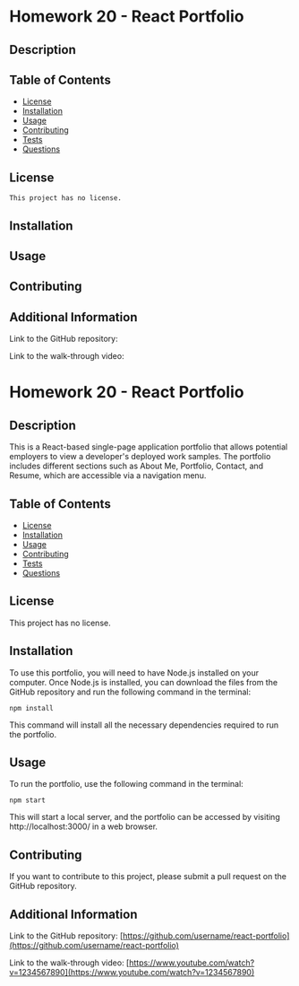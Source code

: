 # Homework 20 - React Portfolio

## Description

## Table of Contents

- [License](#license)
- [Installation](#installation)
- [Usage](#usage)
- [Contributing](#contributing)
- [Tests](#tests)
- [Questions](#questions)

## License

    This project has no license.

## Installation



## Usage

## Contributing

## Additional Information

Link to the GitHub repository: 

Link to the walk-through video: 


# Homework 20 - React Portfolio

## Description
This is a React-based single-page application portfolio that allows potential employers to view a developer's deployed work samples. The portfolio includes different sections such as About Me, Portfolio, Contact, and Resume, which are accessible via a navigation menu. 

## Table of Contents

- [License](#license)
- [Installation](#installation)
- [Usage](#usage)
- [Contributing](#contributing)
- [Tests](#tests)
- [Questions](#questions)

## License
This project has no license.

## Installation
To use this portfolio, you will need to have Node.js installed on your computer. Once Node.js is installed, you can download the files from the GitHub repository and run the following command in the terminal:

```
npm install
```

This command will install all the necessary dependencies required to run the portfolio.

## Usage
To run the portfolio, use the following command in the terminal:

```
npm start
```

This will start a local server, and the portfolio can be accessed by visiting http://localhost:3000/ in a web browser.

## Contributing
If you want to contribute to this project, please submit a pull request on the GitHub repository.

## Additional Information

Link to the GitHub repository: [https://github.com/username/react-portfolio](https://github.com/username/react-portfolio)

Link to the walk-through video: [https://www.youtube.com/watch?v=1234567890](https://www.youtube.com/watch?v=1234567890)